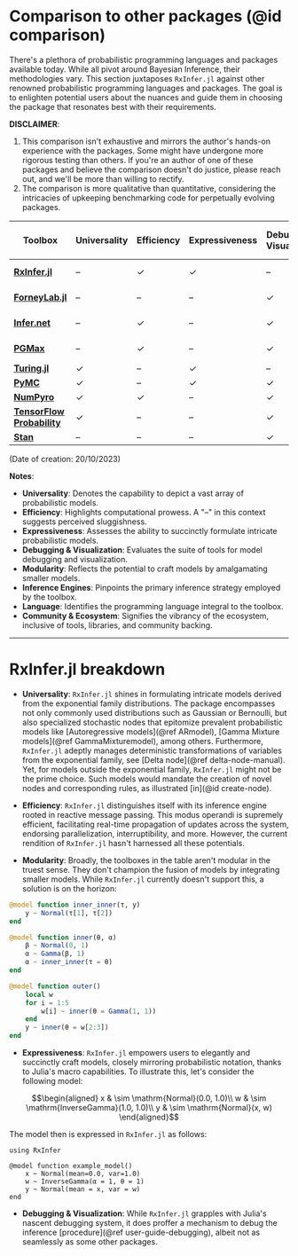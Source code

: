 # Comparison to other packages (@id comparison)

There's a plethora of probabilistic programming languages and packages available today. While all pivot around Bayesian Inference, their methodologies vary. This section juxtaposes `RxInfer.jl` against other renowned probabilistic programming languages and packages. The goal is to enlighten potential users about the nuances and guide them in choosing the package that resonates best with their requirements.

**DISCLAIMER**: 
1. This comparison isn't exhaustive and mirrors the author's hands-on experience with the packages. Some might have undergone more rigorous testing than others. If you're an author of one of these packages and believe the comparison doesn't do justice, please reach out, and we'll be more than willing to rectify.
2. The comparison is more qualitative than quantitative, considering the intricacies of upkeeping benchmarking code for perpetually evolving packages.



| Toolbox                                                              | Universality | Efficiency | Expressiveness | Debugging & Visualization | Modularity | Inference Engine | Language | Community & Ecosystem |
| -------------------------------------------------------------------- | ------------ | ---------- | -------------- | ------------------------- | ---------- | ---------------- | -------- | --------------------- |
| [**RxInfer.jl**](https://rxinfer.ml/)                                | –            | ✓          | ✓              | –                         | –          | Message-passing  | Julia    | –                     |
| [**ForneyLab.jl**](https://github.com/biaslab/ForneyLab.jl)          | –            | –          | –              | ✓                         | –          | Message-passing  | Julia    | –                     |
| [**Infer.net**](https://dotnet.github.io/infer/)                     | –            | ✓          | –              | ✓                         | –          | Message-passing  | C#       | –                     |
| [**PGMax**](https://github.com/google-deepmind/PGMax)                     | –            | ✓          | –              | ✓                         | –          | Message-passing  | Python       | –                     |
| [**Turing.jl**](https://turing.ml/)                                  | ✓            | –          | ✓              | –                         | –          | Sampling         | Julia    | ✓                     |
| [**PyMC**](https://www.pymc.io/welcome.html)                         | ✓            | –          | ✓              | ✓                         | –          | Sampling         | Python   | ✓                     |
| [**NumPyro**](https://num.pyro.ai/en/stable/)                        | ✓            | ✓          | –              | ✓                         | –          | Sampling         | Python   | ✓                     |
| [**TensorFlow Probability**](https://www.tensorflow.org/probability) | ✓            | –          | –              | ✓                         | –          | Sampling         | Python   | ✓                     |
| [**Stan**](https://mc-stan.org/)                                     | –            | –          | –              | ✓                         | –          | Sampling         | Stan     | ✓                     |
(Date of creation: 20/10/2023)

**Notes**:
- **Universality**: Denotes the capability to depict a vast array of probabilistic models.
- **Efficiency**: Highlights computational prowess. A "–" in this context suggests perceived sluggishness.
- **Expressiveness**: Assesses the ability to succinctly formulate intricate probabilistic models.
- **Debugging & Visualization**: Evaluates the suite of tools for model debugging and visualization.
- **Modularity**: Reflects the potential to craft models by amalgamating smaller models.
- **Inference Engines**: Pinpoints the primary inference strategy employed by the toolbox.
- **Language**: Identifies the programming language integral to the toolbox.
- **Community & Ecosystem**: Signifies the vibrancy of the ecosystem, inclusive of tools, libraries, and community backing.

---

# RxInfer.jl breakdown

- **Universality**: `RxInfer.jl` shines in formulating intricate models derived from the exponential family distributions. The package encompasses not only commonly used distributions such as Gaussian or Bernoulli, but also specialized stochastic nodes that epitomize prevalent probabilistic models like [Autoregressive models](@ref ARmodel), [Gamma Mixture models](@ref GammaMixturemodel), among others. Furthermore, `RxInfer.jl` adeptly manages deterministic transformations of variables from the exponential family, see [Delta node](@ref delta-node-manual). Yet, for models outside the exponential family, `RxInfer.jl` might not be the prime choice. Such models would mandate the creation of novel nodes and corresponding rules, as illustrated [in](@id create-node).
  
- **Efficiency**: `RxInfer.jl` distinguishes itself with its inference engine rooted in reactive message passing. This modus operandi is supremely efficient, facilitating real-time propagation of updates across the system, endorsing parallelization, interruptibility, and more. However, the current rendition of `RxInfer.jl` hasn't harnessed all these potentials.

- **Modularity**: Broadly, the toolboxes in the table aren't modular in the truest sense. They don't champion the fusion of models by integrating smaller models. While `RxInfer.jl` currently doesn't support this, a solution is on the horizon:
  
```julia
@model function inner_inner(τ, y)
    y ~ Normal(τ[1], τ[2])
end

@model function inner(θ, α)
    β ~ Normal(0, 1)
    α ~ Gamma(β, 1)
    α ~ inner_inner(τ = θ)
end

@model function outer()
    local w
    for i = 1:5
        w[i] ~ inner(θ = Gamma(1, 1))
    end
    y ~ inner(θ = w[2:3])
end
```

- **Expressiveness**: `RxInfer.jl` empowers users to elegantly and succinctly craft models, closely mirroring probabilistic notation, thanks to Julia's macro capabilities. To illustrate this, let's consider the following model:

$$\begin{aligned}
 x & \sim \mathrm{Normal}(0.0, 1.0)\\
 w & \sim \mathrm{InverseGamma}(1.0, 1.0)\\
 y & \sim \mathrm{Normal}(x, w)
\end{aligned}$$

The model then is expressed in `RxInfer.jl` as follows:
```@example comparisondoc
using RxInfer

@model function example_model()
    x ~ Normal(mean=0.0, var=1.0)
    w ~ InverseGamma(α = 1, θ = 1)
    y ~ Normal(mean = x, var = w)
end
```

- **Debugging & Visualization**: While `RxInfer.jl` grapples with Julia's nascent debugging system, it does proffer a mechanism to debug the inference [procedure](@ref user-guide-debugging), albeit not as seamlessly as some other packages.